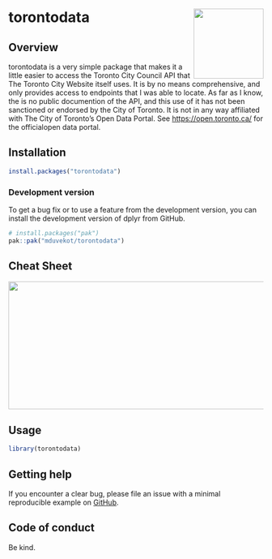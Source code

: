 
<!-- README.md is generated from README.Rmd. Please edit that file -->

# torontodata <a href="https://duvekot.ca/torontodata"><img src="man/figures/logo.png" align="right" height="138"/></a>

<!-- badges: start -->

<!-- badges: end -->

## Overview

torontodata is a very simple package that makes it a little easier to
access the Toronto City Council API that The Toronto City Website itself
uses. It is by no means comprehensive, and only provides access to
endpoints that I was able to locate. As far as I know, the is no public
documention of the API, and this use of it has not been sanctioned or
endorsed by the City of Toronto. It is not in any way affiliated with
The City of Toronto’s Open Data Portal. See <https://open.toronto.ca/>
for the officialopen data portal.

## Installation

``` r
install.packages("torontodata")
```

### Development version

To get a bug fix or to use a feature from the development version, you
can install the development version of dplyr from GitHub.

``` r
# install.packages("pak")
pak::pak("mduvekot/torontodata")
```

## Cheat Sheet

<a href="https://github.com/mduvekot/cheatsheets/blob/main/torontodata.pdf"><img src="https://raw.githubusercontent.com/mduvekot/cheatsheets/main/pngs/thumbnails/torontodata-cheatsheet-thumbs.png" width="630" height="252"/></a>

## Usage

``` r
library(torontodata)
```

## Getting help

If you encounter a clear bug, please file an issue with a minimal
reproducible example on
[GitHub](https://github.com/mduvekot/torontodata/issues).

## Code of conduct

Be kind.
